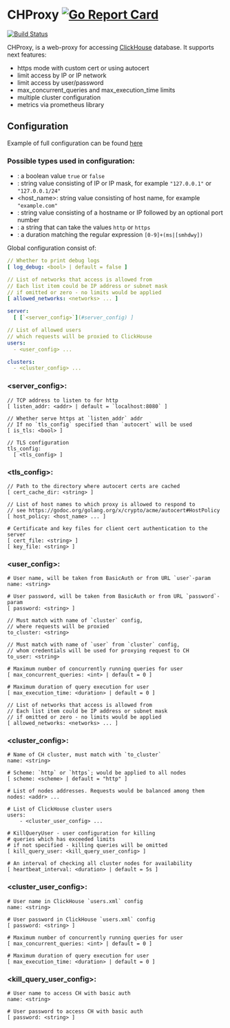 # CHProxy [![Go Report Card](https://goreportcard.com/badge/github.com/Vertamedia/chproxy)](https://goreportcard.com/report/github.com/Vertamedia/chproxy)
[![Build Status](https://travis-ci.org/Vertamedia/chproxy.svg?branch=master)](https://travis-ci.org/Vertamedia/chproxy.svg?branch=master)


CHProxy, is a web-proxy for accessing [ClickHouse](https://clickhouse.yandex) database. It supports next features:

- https mode with custom cert or using autocert
- limit access by IP or IP network
- limit access by user/password
- max_concurrent_queries and max_execution_time limits
- multiple cluster configuration
- metrics via prometheus library


## Configuration

Example of full configuration can be found [here](https://github.com/Vertamedia/chproxy/blob/master/config/testdata/full.yml)


### Possible types used in configuration:

 - <bool>: a boolean value `true` or `false`
 - <networks>: string value consisting of IP or IP mask, for example `"127.0.0.1"` or `"127.0.0.1/24"`
 - <host_name>: string value consisting of host name, for example `"example.com"`
 - <addr>: string value consisting of a hostname or IP followed by an optional port number
 - <scheme>: a string that can take the values `http` or `https`
 - <duration>: a duration matching the regular expression `[0-9]+(ms|[smhdwy])`


Global configuration consist of:
```yml
// Whether to print debug logs
[ log_debug: <bool> | default = false ]

// List of networks that access is allowed from
// Each list item could be IP address or subnet mask
// if omitted or zero - no limits would be applied
[ allowed_networks: <networks> ... ]

server:
  [ [`<server_config>`](#server_config) ]

// List of allowed users
// which requests will be proxied to ClickHouse
users:
  - <user_config> ...

clusters:
  - <cluster_config> ...
```

### <server_config>:
```
// TCP address to listen to for http
[ listen_addr: <addr> | default = `localhost:8080` ]

// Whether serve https at `listen_addr` addr
// If no `tls_config` specified than `autocert` will be used
[ is_tls: <bool> ]

// TLS configuration
tls_config:
  [ <tls_config> ]
```

### <tls_config>:
```
// Path to the directory where autocert certs are cached
[ cert_cache_dir: <string> ]

// List of host names to which proxy is allowed to respond to
// see https://godoc.org/golang.org/x/crypto/acme/autocert#HostPolicy
[ host_policy: <host_name> ... ]

# Certificate and key files for client cert authentication to the server
[ cert_file: <string> ]
[ key_file: <string> ]
```

### <user_config>:
```
# User name, will be taken from BasicAuth or from URL `user`-param
name: <string>

# User password, will be taken from BasicAuth or from URL `password`-param
[ password: <string> ]

// Must match with name of `cluster` config,
// where requests will be proxied
to_cluster: <string>

// Must match with name of `user` from `cluster` config,
// whom credentials will be used for proxying request to CH
to_user: <string>

# Maximum number of concurrently running queries for user
[ max_concurrent_queries: <int> | default = 0 ]

# Maximum duration of query execution for user
[ max_execution_time: <duration> | default = 0 ]

// List of networks that access is allowed from
// Each list item could be IP address or subnet mask
// if omitted or zero - no limits would be applied
[ allowed_networks: <networks> ... ]

```

### <cluster_config>:
```
# Name of CH cluster, must match with `to_cluster`
name: <string>

# Scheme: `http` or `https`; would be applied to all nodes
[ scheme: <scheme> | default = "http" ]

# List of nodes addresses. Requests would be balanced among them
nodes: <addr> ...

# List of ClickHouse cluster users
users:
    - <cluster_user_config> ...

# KillQueryUser - user configuration for killing
# queries which has exceeded limits
# if not specified - killing queries will be omitted
[ kill_query_user: <kill_query_user_config> ]

# An interval of checking all cluster nodes for availability
[ heartbeat_interval: <duration> | default = 5s ]
```

### <cluster_user_config>:
```
# User name in ClickHouse `users.xml` config
name: <string>

# User password in ClickHouse `users.xml` config
[ password: <string> ]

# Maximum number of concurrently running queries for user
[ max_concurrent_queries: <int> | default = 0 ]

# Maximum duration of query execution for user
[ max_execution_time: <duration> | default = 0 ]
```

### <kill_query_user_config>:
```
# User name to access CH with basic auth
name: <string>

# User password to access CH with basic auth
[ password: <string> ]
```